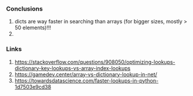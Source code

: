 ### Conclusions 
1.  dicts are way faster in searching than arrays (for bigger sizes, mostly > 50 elements)!!!
2. 


### Links
1. https://stackoverflow.com/questions/908050/optimizing-lookups-dictionary-key-lookups-vs-array-index-lookups
2. https://gamedev.center/array-vs-dictionary-lookup-in-net/
3. https://towardsdatascience.com/faster-lookups-in-python-1d7503e9cd38




